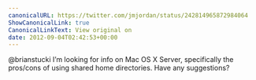 ```yaml
---
canonicalURL: https://twitter.com/jmjordan/status/242814965872984064
ShowCanonicalLink: true
CanonicalLinkText: View original on
date: 2012-09-04T02:42:53+00:00
---
```

@brianstucki I’m looking for info on Mac OS X Server, specifically the pros/cons of using shared home directories. Have any suggestions?